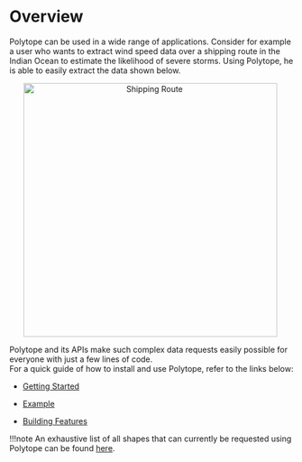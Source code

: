 # Overview

Polytope can be used in a wide range of applications. 
Consider for example a user who wants to extract wind speed data over a shipping route in the Indian Ocean to estimate the likelihood of severe storms.  Using Polytope, he is able to easily extract the data shown below. 
    <div style="text-align:center">
    <p style="float: middle; margin: 0 5px 0 0px;">
        <img src="../images_users/shipping_route.png" alt="Shipping Route" width="450"/>
    </p>
    </div>

Polytope and its APIs make such complex data requests easily possible for everyone with just a few lines of code.   
For a quick guide of how to install and use Polytope, refer to the links below:

- <a href="../Getting_started">Getting Started</a> 

- <a href="../Example">Example</a> 

- <a href="../Building_Features">Building Features</a> 

!!!note 
    <!-- For more information about Polytopes' APIs, refer to the [API page](../Developer_Guide/API.md).  -->
    An exhaustive list of all shapes that can currently be requested using Polytope can be found [here](../Developer_Guide/shapes.md).



<!-- <div class="admonition note">
<details>
<summary><p class="admonition-title">Note</p></summary>
<br>
<p>
This is how you dropdown.</p>
</details>
</div> -->
